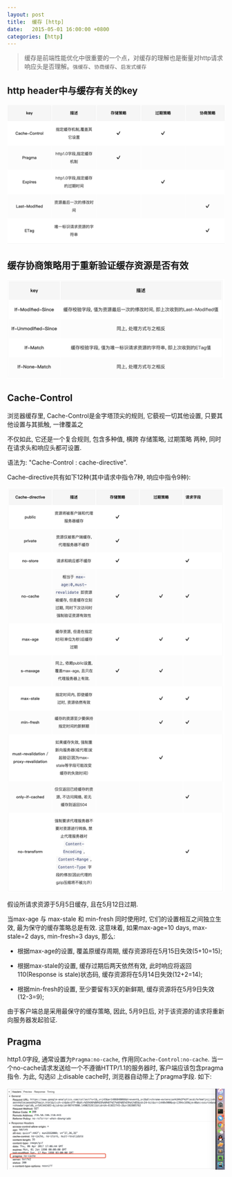 ```yaml
---
layout: post
title:  缓存 [http]
date:   2015-05-01 16:00:00 +0800
categories: [http]
---
```


> 缓存是前端性能优化中很重要的一个点，对缓存的理解也是衡量对http请求响应头是否理解。`强缓存`、`协商缓存`、`启发式缓存`

## http header中与缓存有关的key

![](/static/img/2017/15-05-01.png)

## 缓存协商策略用于重新验证缓存资源是否有效


![](/static/img/2017/15-05-02.png)

## Cache-Control

浏览器缓存里, Cache-Control是金字塔顶尖的规则, 它藐视一切其他设置, 只要其他设置与其抵触, 一律覆盖之

不仅如此, 它还是一个复合规则, 包含多种值, 横跨 存储策略, 过期策略 两种, 同时在请求头和响应头都可设置.

语法为: "Cache-Control : cache-directive".

Cache-directive共有如下12种(其中请求中指令7种, 响应中指令9种):

![](/static/img/2017/15-05-03.png)


假设所请求资源于5月5日缓存, 且在5月12日过期.

当max-age 与 max-stale 和 min-fresh 同时使用时, 它们的设置相互之间独立生效, 最为保守的缓存策略总是有效. 这意味着, 如果max-age=10 days, max-stale=2 days, min-fresh=3 days, 那么:

- 根据max-age的设置, 覆盖原缓存周期, 缓存资源将在5月15日失效(5+10=15);

- 根据max-stale的设置, 缓存过期后两天依然有效, 此时响应将返回110(Response is stale)状态码, 缓存资源将在5月14日失效(12+2=14);

- 根据min-fresh的设置, 至少要留有3天的新鲜期, 缓存资源将在5月9日失效(12-3=9);


由于客户端总是采用最保守的缓存策略, 因此, 5月9日后, 对于该资源的请求将重新向服务器发起验证.


## Pragma

http1.0字段, 通常设置为`Pragma:no-cache`, 作用同`Cache-Control:no-cache`. 当一个no-cache请求发送给一个不遵循HTTP/1.1的服务器时, 客户端应该包含pragma指令. 为此, 勾选☑️ 上disable cache时, 浏览器自动带上了pragma字段. 如下:

![](/static/img/2017/15-05-04.png)

